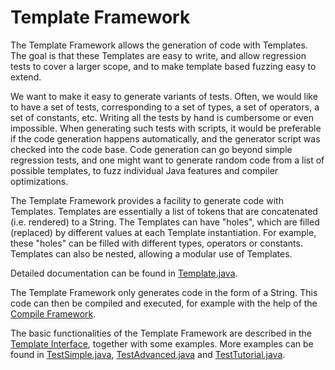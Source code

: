 # Template Framework
The Template Framework allows the generation of code with Templates. The goal is that these Templates are easy to write, and allow regression tests to cover a larger scope, and to make template based fuzzing easy to extend.

We want to make it easy to generate variants of tests. Often, we would like to have a set of tests, corresponding to a set of types, a set of operators, a set of constants, etc. Writing all the tests by hand is cumbersome or even impossible. When generating such tests with scripts, it would be preferable if the code generation happens automatically, and the generator script was checked into the code base. Code generation can go beyond simple regression tests, and one might want to generate random code from a list of possible templates, to fuzz individual Java features and compiler optimizations.

The Template Framework provides a facility to generate code with Templates. Templates are essentially a list of tokens that are concatenated (i.e. rendered) to a String. The Templates can have "holes", which are filled (replaced) by different values at each Template instantiation. For example, these "holes" can be filled with different types, operators or constants. Templates can also be nested, allowing a modular use of Templates.

Detailed documentation can be found in [Template.java](./Template.java).

The Template Framework only generates code in the form of a String. This code can then be compiled and executed, for example with the help of the [Compile Framework](../compile_framework/README.md).

The basic functionalities of the Template Framework are described in the [Template Interface](./Template.java), together with some examples. More examples can be found in [TestSimple.java](../../../testlibrary_tests/template_framework/examples/TestSimple.java), [TestAdvanced.java](../../../testlibrary_tests/template_framework/examples/TestAdvanced.java) and [TestTutorial.java](../../../testlibrary_tests/template_framework/examples/TestTutorial.java).
